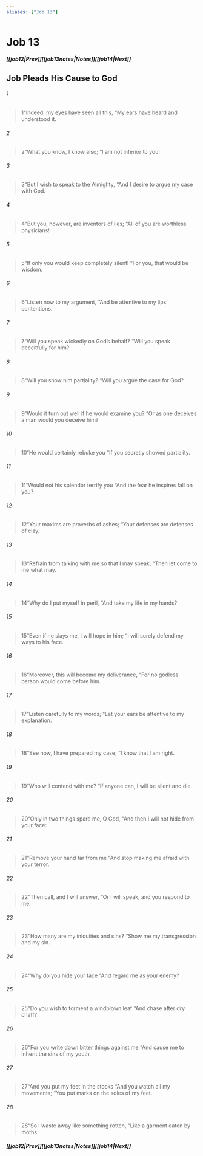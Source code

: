 ```yaml
---
aliases: ["Job 13"]
---
```

# Job 13
##### <span class=arrow-left></span>[[job12|Prev]]<span class=navigation-separator></span>[[job13notes|Notes]]<span class=navigation-separator></span>[[job14|Next]]<span class=arrow-right></span>
## Job Pleads His Cause to God
###### 1
><span class=verse-first-poetry>1</span><span class=poetry-quote-double>“</span>Indeed, my eyes have seen all this,
><span class=poetry-quote-double>“</span>My ears have heard and understood it.
###### 2
><span class=verse-body-poetry>2</span><span class=poetry-quote-double>“</span>What you know, I know also;
><span class=poetry-quote-double>“</span>I am not inferior to you!
<div class=paragraph-break></div>

###### 3
><span class=verse-first-poetry>3</span><span class=poetry-quote-double>“</span>But I wish to speak to the Almighty,
><span class=poetry-quote-double>“</span>And I desire to argue my case with God.
###### 4
><span class=verse-body-poetry>4</span><span class=poetry-quote-double>“</span>But you, however, are inventors of lies;
><span class=poetry-quote-double>“</span>All of you are worthless physicians!
###### 5
><span class=verse-body-poetry>5</span><span class=poetry-quote-double>“</span>If only you would keep completely silent!
><span class=poetry-quote-double>“</span>For you, that would be wisdom.
###### 6
><span class=verse-body-poetry>6</span><span class=poetry-quote-double>“</span>Listen now to my argument,
><span class=poetry-quote-double>“</span>And be attentive to my lips’ contentions.
###### 7
><span class=verse-body-poetry>7</span><span class=poetry-quote-double>“</span>Will you speak wickedly on God’s behalf?
><span class=poetry-quote-double>“</span>Will you speak deceitfully for him?
###### 8
><span class=verse-body-poetry>8</span><span class=poetry-quote-double>“</span>Will you show him partiality?
><span class=poetry-quote-double>“</span>Will you argue the case for God?
###### 9
><span class=verse-body-poetry>9</span><span class=poetry-quote-double>“</span>Would it turn out well if he would examine you?
><span class=poetry-quote-double>“</span>Or as one deceives a man would you deceive him?
###### 10
><span class=verse-body-poetry>10</span><span class=poetry-quote-double>“</span>He would certainly rebuke you
><span class=poetry-quote-double>“</span>If you secretly showed partiality.
###### 11
><span class=verse-body-poetry>11</span><span class=poetry-quote-double>“</span>Would not his splendor terrify you
><span class=poetry-quote-double>“</span>And the fear he inspires fall on you?
###### 12
><span class=verse-body-poetry>12</span><span class=poetry-quote-double>“</span>Your maxims are proverbs of ashes;
><span class=poetry-quote-double>“</span>Your defenses are defenses of clay.
<div class=paragraph-break></div>

###### 13
><span class=verse-first-poetry>13</span><span class=poetry-quote-double>“</span>Refrain from talking with me so that I may speak;
><span class=poetry-quote-double>“</span>Then let come to me what may.
###### 14
><span class=verse-body-poetry>14</span><span class=poetry-quote-double>“</span>Why do I put myself in peril,
><span class=poetry-quote-double>“</span>And take my life in my hands?
###### 15
><span class=verse-body-poetry>15</span><span class=poetry-quote-double>“</span>Even if he slays me, I will hope in him;
><span class=poetry-quote-double>“</span>I will surely defend my ways to his face.
###### 16
><span class=verse-body-poetry>16</span><span class=poetry-quote-double>“</span>Moreover, this will become my deliverance,
><span class=poetry-quote-double>“</span>For no godless person would come before him.
###### 17
><span class=verse-body-poetry>17</span><span class=poetry-quote-double>“</span>Listen carefully to my words;
><span class=poetry-quote-double>“</span>Let your ears be attentive to my explanation.
###### 18
><span class=verse-body-poetry>18</span><span class=poetry-quote-double>“</span>See now, I have prepared my case;
><span class=poetry-quote-double>“</span>I know that I am right.
###### 19
><span class=verse-body-poetry>19</span><span class=poetry-quote-double>“</span>Who will contend with me?
><span class=poetry-quote-double>“</span>If anyone can, I will be silent and die.
<div class=paragraph-break></div>

###### 20
><span class=verse-first-poetry>20</span><span class=poetry-quote-double>“</span>Only in two things spare me, O God,
><span class=poetry-quote-double>“</span>And then I will not hide from your face:
###### 21
><span class=verse-body-poetry>21</span><span class=poetry-quote-double>“</span>Remove your hand far from me
><span class=poetry-quote-double>“</span>And stop making me afraid with your terror.
###### 22
><span class=verse-body-poetry>22</span><span class=poetry-quote-double>“</span>Then call, and I will answer,
><span class=poetry-quote-double>“</span>Or I will speak, and you respond to me.
###### 23
><span class=verse-body-poetry>23</span><span class=poetry-quote-double>“</span>How many are my iniquities and sins?
><span class=poetry-quote-double>“</span>Show me my transgression and my sin.
###### 24
><span class=verse-body-poetry>24</span><span class=poetry-quote-double>“</span>Why do you hide your face
><span class=poetry-quote-double>“</span>And regard me as your enemy?
###### 25
><span class=verse-body-poetry>25</span><span class=poetry-quote-double>“</span>Do you wish to torment a windblown leaf
><span class=poetry-quote-double>“</span>And chase after dry chaff?
###### 26
><span class=verse-body-poetry>26</span><span class=poetry-quote-double>“</span>For you write down bitter things against me
><span class=poetry-quote-double>“</span>And cause me to inherit the sins of my youth.
###### 27
><span class=verse-body-poetry>27</span><span class=poetry-quote-double>“</span>And you put my feet in the stocks
><span class=poetry-quote-double>“</span>And you watch all my movements;
><span class=poetry-quote-double>“</span>You put marks on the soles of my feet.
###### 28
><span class=verse-body-poetry>28</span><span class=poetry-quote-double>“</span>So I waste away like something rotten,
><span class=poetry-quote-double>“</span>Like a garment eaten by moths.
##### <span class=arrow-left></span>[[job12|Prev]]<span class=navigation-separator></span>[[job13notes|Notes]]<span class=navigation-separator></span>[[job14|Next]]<span class=arrow-right></span>
